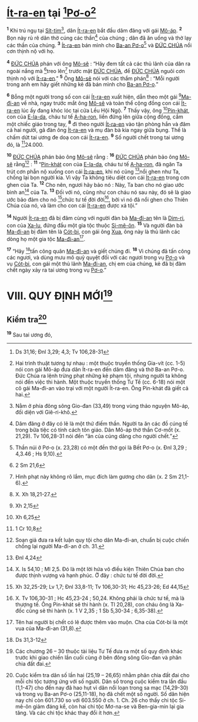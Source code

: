 # [Ít-ra-en]() tại [^1@-bf41e089-21d7-4779-a4a4-a0a229e6d61c][Pơ-o]()[^1-bf41e089-21d7-4779-a4a4-a0a229e6d61c]
<sup><b>1</b></sup> Khi trú ngụ tại [Sít-tim]()[^2-bf41e089-21d7-4779-a4a4-a0a229e6d61c], dân [Ít-ra-en]() bắt đầu dâm đãng với gái [Mô-áp](). <sup><b>2</b></sup> Bọn này rủ rê dân thờ cúng các thần[^3-bf41e089-21d7-4779-a4a4-a0a229e6d61c] của chúng ; dân đã ăn uống và thờ lạy các thần của chúng. <sup><b>3</b></sup> [Ít-ra-en]() bán mình cho [Ba-an Pơ-o]()[^4-bf41e089-21d7-4779-a4a4-a0a229e6d61c] và [ĐỨC CHÚA]() nổi cơn thịnh nộ với họ.

<sup><b>4</b></sup> [ĐỨC CHÚA]() phán với ông [Mô-sê]() : “Hãy đem tất cả các thủ lãnh của dân ra ngoài nắng mà [^2@-bf41e089-21d7-4779-a4a4-a0a229e6d61c]treo lên[^5-bf41e089-21d7-4779-a4a4-a0a229e6d61c] trước mặt [ĐỨC CHÚA](), để [ĐỨC CHÚA]() nguôi cơn thịnh nộ với [Ít-ra-en]().” <sup><b>5</b></sup> Ông [Mô-sê]() nói với các thẩm phán[^6-bf41e089-21d7-4779-a4a4-a0a229e6d61c] : “Mỗi người trong anh em hãy giết những kẻ đã bán mình cho [Ba-an Pơ-o]().”

<sup><b>6</b></sup> Bỗng một người trong số con cái [Ít-ra-en]() xuất hiện, dẫn theo một gái [^3@-bf41e089-21d7-4779-a4a4-a0a229e6d61c][Ma-đi-an]() về nhà, ngay trước mắt ông [Mô-sê]() và toàn thể cộng đồng con cái [Ít-ra-en]() lúc ấy đang khóc lóc tại cửa Lều Hội Ngộ. <sup><b>7</b></sup> Thấy vậy, ông [^4@-bf41e089-21d7-4779-a4a4-a0a229e6d61c][Pin-khát](), con của [E-la-da](), cháu tư tế [A-ha-ron](), liền đứng lên giữa cộng đồng, cầm một chiếc giáo trong tay, <sup><b>8</b></sup> đi theo người [Ít-ra-en]() vào tận phòng hắn và đâm cả hai người, gã đàn ông [Ít-ra-en]() và mụ đàn bà kia ngay giữa bụng. Thế là chấm dứt tai ương đe doạ con cái [Ít-ra-en](). <sup><b>9</b></sup> Số người chết trong tai ương đó, là [^5@-bf41e089-21d7-4779-a4a4-a0a229e6d61c]24.000.

<sup><b>10</b></sup> [ĐỨC CHÚA]() phán bảo ông [Mô-sê]() rằng : <sup><b>16</b></sup> [ĐỨC CHÚA]() phán bảo ông [Mô-sê]() rằng[^10-bf41e089-21d7-4779-a4a4-a0a229e6d61c] : <sup><b>11</b></sup> “[Pin-khát]() con của [E-la-da](), cháu tư tế [A-ha-ron](), đã ngăn Ta trút cơn phẫn nộ xuống con cái [Ít-ra-en](), khi nó cũng [^6@-bf41e089-21d7-4779-a4a4-a0a229e6d61c]nổi ghen như Ta, chống lại bọn người kia. Vì vậy Ta không tiêu diệt con cái [Ít-ra-en]() trong cơn ghen của Ta. <sup><b>12</b></sup> Cho nên, ngươi hãy bảo nó : Này, Ta ban cho nó giao ước bình an[^7-bf41e089-21d7-4779-a4a4-a0a229e6d61c] của Ta. <sup><b>13</b></sup> Đối với nó, cũng như con cháu nó sau này, đó sẽ là giao ước bảo đảm cho nó [^7@-bf41e089-21d7-4779-a4a4-a0a229e6d61c]chức tư tế đời đời[^8-bf41e089-21d7-4779-a4a4-a0a229e6d61c], bởi vì nó đã nổi ghen cho Thiên Chúa của nó, và làm cho con cái [Ít-ra-en]() được xá tội.”

<sup><b>14</b></sup> Người [Ít-ra-en]() đã bị đâm cùng với người đàn bà [Ma-đi-an]() tên là [Dim-ri](), con của [Xa-lu](), đứng đầu một gia tộc thuộc [Si-mê-ôn](). <sup><b>15</b></sup> Và người đàn bà [Ma-đi-an]() bị đâm tên là [Cót-bi](), con gái ông [Xua](), ông này là thủ lãnh các dòng họ một gia tộc [Ma-đi-an]()[^9-bf41e089-21d7-4779-a4a4-a0a229e6d61c].

<sup><b>17</b></sup> “Hãy [^8@-bf41e089-21d7-4779-a4a4-a0a229e6d61c]tấn công quân [Ma-đi-an]() và giết chúng đi. <sup><b>18</b></sup> Vì chúng đã tấn công các ngươi, và dùng mưu mô quỷ quyệt đối với các ngươi trong vụ [Pơ-o]() và vụ [Cót-bi](), con gái một thủ lãnh [Ma-đi-an](), chị em của chúng, kẻ đã bị đâm chết ngày xảy ra tai ương trong vụ [Pơ-o]().”


# VIII. QUY ĐỊNH MỚI[^11-bf41e089-21d7-4779-a4a4-a0a229e6d61c]

## Kiểm tra[^12-bf41e089-21d7-4779-a4a4-a0a229e6d61c]
<sup><b>19</b></sup> Sau tai ương đó,

[^1-bf41e089-21d7-4779-a4a4-a0a229e6d61c]: Hai trình thuật tương tự nhau : một thuộc truyền thống Gia-vít (cc. 1-5) nói con gái Mô-áp đưa dân Ít-ra-en đến dâm đãng và thờ Ba-an Pơ-o. Đức Chúa ra lệnh trừng phạt những kẻ phạm tội, nhưng người ta không nói đến việc thi hành. Một thuộc truyền thống Tư Tế (cc. 6-18) nói một cô gái Ma-đi-an vào trại với một người Ít-ra-en. Ông Pin-khát đã giết cả hai.
[^2-bf41e089-21d7-4779-a4a4-a0a229e6d61c]: Nằm ở phía đông sông Gio-đan (33,49) trong vùng thảo nguyện Mô-áp, đối diện với Giê-ri-khô.
[^3-bf41e089-21d7-4779-a4a4-a0a229e6d61c]: Dâm đãng ở đây có lẽ là một thứ điếm thần. Người ta ăn các đồ cúng tế trong bữa tiệc có tính cách tôn giáo. Dân Mô-áp thờ thần Cơ-mốt (x. 21,29). Tv 106,28-31 nói đến “ăn của cúng dâng cho người chết.”
[^4-bf41e089-21d7-4779-a4a4-a0a229e6d61c]: Thần núi ở Pơ-o (x. 23,28) có một đền thờ gọi là Bết Pơ-o (x. Đnl 3,29 ; 4,3.46 ; Hs 9,10).
[^5-bf41e089-21d7-4779-a4a4-a0a229e6d61c]: Hình phạt này không rõ lắm, mục đích làm gương cho dân (x. 2 Sm 21,1-6).
[^6-bf41e089-21d7-4779-a4a4-a0a229e6d61c]: X. Xh 18,21-27.
[^7-bf41e089-21d7-4779-a4a4-a0a229e6d61c]: X. Is 54,10 ; Ml 2,5. Đó là một lời hứa vô điều kiện Thiên Chúa ban cho được thịnh vượng và hạnh phúc. Ở đây : chức tư tế đời đời.
[^8-bf41e089-21d7-4779-a4a4-a0a229e6d61c]: X. Tv 106,30-31 ; Hc 45,23-24 ; 50,24. Không phải là chức tư tế, mà là thượng tế. Ông Pin-khát sẽ thi hành (x. Tl 20,28), con cháu ông là Xa-đốc cũng sẽ thi hành (x. 1 V 2,35 ; 1 Sb 5,30-34 ; 6,35-38).
[^9-bf41e089-21d7-4779-a4a4-a0a229e6d61c]: Tên hai người bị chết có lẽ được thêm vào muộn. Cha của Cót-bi là một vua của Ma-đi-an (31,8).
[^10-bf41e089-21d7-4779-a4a4-a0a229e6d61c]: Soạn giả đưa ra kết luận quy tội cho dân Ma-đi-an, chuẩn bị cuộc chiến chống lại người Ma-đi-an ở ch. 31.
[^11-bf41e089-21d7-4779-a4a4-a0a229e6d61c]: Các chương 26 – 30 thuộc tài liệu Tư Tế đưa ra một số quy định khác trước khi giao chiến lần cuối cùng ở bên đông sông Gio-đan và phân chia đất đai.
[^12-bf41e089-21d7-4779-a4a4-a0a229e6d61c]: Cuộc kiểm tra dân số lần hai (25,19 – 26,65) nhằm phân chia đất đai cho mỗi chi tộc tương ứng với số người. Dân số trong cuộc kiểm tra lần đầu (1,1-47) cho đến nay đã hao hụt vì dân nổi loạn trong sa mạc (14,29-30) và trong vụ Ba-an Pơ-o (25,11-18), họ đã chết một số người. Số dân hiện nay chỉ còn 601.730 so với 603.550 ở ch. 1. Ch. 26 cho thấy chi tộc Si-mê-ôn giảm đáng kể, còn hai chi tộc Mơ-na-se và Ben-gia-min lại gia tăng. Và các chi tộc khác thay đổi ít hơn.
[^1@-bf41e089-21d7-4779-a4a4-a0a229e6d61c]: Ds 31,16; Đnl 3,29; 4,3; Tv 106,28-31
[^2@-bf41e089-21d7-4779-a4a4-a0a229e6d61c]: 2 Sm 21,6
[^3@-bf41e089-21d7-4779-a4a4-a0a229e6d61c]: Xh 2,15
[^4@-bf41e089-21d7-4779-a4a4-a0a229e6d61c]: Xh 6,25
[^5@-bf41e089-21d7-4779-a4a4-a0a229e6d61c]: 1 Cr 10,8
[^6@-bf41e089-21d7-4779-a4a4-a0a229e6d61c]: Đnl 4,24
[^7@-bf41e089-21d7-4779-a4a4-a0a229e6d61c]: Xh 32,25-29; Lv 1,7; Đnl 33,8-11; Tv 106,30-31; Hc 45,23-26; Ed 44,15
[^8@-bf41e089-21d7-4779-a4a4-a0a229e6d61c]: Ds 31,3-12